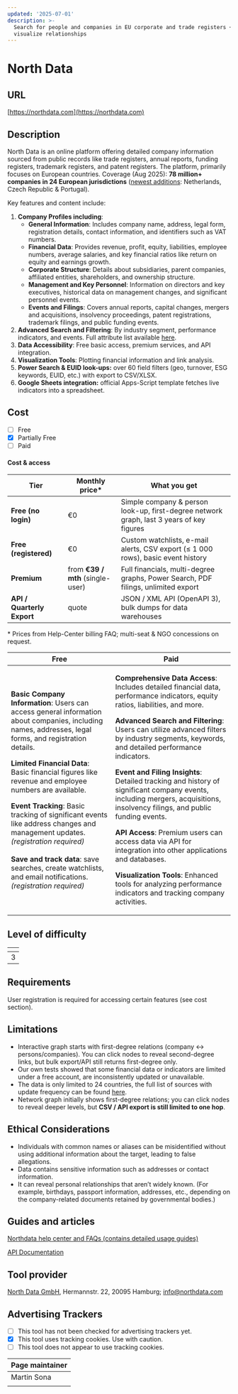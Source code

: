 ```yaml
---
updated: '2025-07-01'
description: >-
  Search for people and companies in EU corporate and trade registers +
  visualize relationships
---
```


# North Data

## URL

[https://northdata.com](https://northdata.com)

## Description

North Data is an online platform offering detailed company information sourced from public records like trade registers, annual reports, funding registers, trademark registers, and patent registers. The platform, primarily focuses on European countries. Coverage (Aug 2025): **78 million+ companies in 24 European jurisdictions** ([newest additions](https://www.linkedin.com/company/northdata/): Netherlands, Czech Republic & Portugal).

Key features and content include:

1. **Company Profiles including**:
   * **General Information**: Includes company name, address, legal form, registration details, contact information, and identifiers such as VAT numbers.
   * **Financial Data**: Provides revenue, profit, equity, liabilities, employee numbers, average salaries, and key financial ratios like return on equity and earnings growth.
   * **Corporate Structure**: Details about subsidiaries, parent companies, affiliated entities, shareholders, and ownership structure.
   * **Management and Key Personnel**: Information on directors and key executives, historical data on management changes, and significant personnel events.
   * **Events and Filings**: Covers annual reports, capital changes, mergers and acquisitions, insolvency proceedings, patent registrations, trademark filings, and public funding events.
2. **Advanced Search and Filtering**: By industry segment, performance indicators, and events. Full attribute list available [here](https://help.northdata.com/en/center/power-search-overview).
3. **Data Accessibility**: Free basic access, premium services, and API integration.
4. **Visualization Tools**: Plotting financial information and link analysis.
5. **Power Search & EUID look-ups:** over 60 field filters (geo, turnover, ESG keywords, EUID, etc.) with export to CSV/XLSX.
6. **Google Sheets integration:** official Apps-Script template fetches live indicators into a spreadsheet.

## Cost

* [ ] Free
* [x] Partially Free
* [ ] Paid

#### Cost & access

| Tier                       | Monthly price\*                  | What you get                                                                             |
| -------------------------- | -------------------------------- | ---------------------------------------------------------------------------------------- |
| **Free (no login)**        | €0                               | Simple company & person look-up, first-degree network graph, last 3 years of key figures |
| **Free (registered)**      | €0                               | Custom watchlists, e-mail alerts, CSV export (≤ 1 000 rows), basic event history         |
| **Premium**                | from **€39 / mth** (single-user) | Full financials, multi-degree graphs, Power Search, PDF filings, unlimited export        |
| **API / Quarterly Export** | quote                            | JSON / XML API (OpenAPI 3), bulk dumps for data warehouses                               |

\* Prices from Help-Center billing FAQ; multi-seat & NGO concessions on request.

| Free                                                                                                                                                                                                                                                                                                                                                                                                                                                                                                                                                                                                   | Paid                                                                                                                                                                                                                                                                                                                                                                                                                                                                                                                                                                                                                                                                                                                                                                             |
| ------------------------------------------------------------------------------------------------------------------------------------------------------------------------------------------------------------------------------------------------------------------------------------------------------------------------------------------------------------------------------------------------------------------------------------------------------------------------------------------------------------------------------------------------------------------------------------------------------ | -------------------------------------------------------------------------------------------------------------------------------------------------------------------------------------------------------------------------------------------------------------------------------------------------------------------------------------------------------------------------------------------------------------------------------------------------------------------------------------------------------------------------------------------------------------------------------------------------------------------------------------------------------------------------------------------------------------------------------------------------------------------------------- |
| <p><strong>Basic Company Information</strong>: Users can access general information about companies, including names, addresses, legal forms, and registration details.</p><p><strong>Limited Financial Data</strong>: Basic financial figures like revenue and employee numbers are available.</p><p><strong>Event Tracking</strong>: Basic tracking of significant events like address changes and management updates. <em>(registration required)</em><br><br><strong>Save and track data</strong>: save searches, create watchlists, and email notifications. <em>(registration required)</em></p> | <p><strong>Comprehensive Data Access</strong>: Includes detailed financial data, performance indicators, equity ratios, liabilities, and more.</p><p><strong>Advanced Search and Filtering</strong>: Users can utilize advanced filters by industry segments, keywords, and detailed performance indicators.</p><p><strong>Event and Filing Insights</strong>: Detailed tracking and history of significant company events, including mergers, acquisitions, insolvency filings, and public funding events.</p><p><strong>API Access</strong>: Premium users can access data via API for integration into other applications and databases.</p><p><strong>Visualization Tools</strong>: Enhanced tools for analyzing performance indicators and tracking company activities.</p> |

## Level of difficulty

<table><thead><tr><th data-type="rating" data-max="5"></th></tr></thead><tbody><tr><td>3</td></tr></tbody></table>

## Requirements

User registration is required for accessing certain features (see cost section).

## Limitations

* Interactive graph starts with first-degree relations (company ↔︎ persons/companies). You can click nodes to reveal second-degree links, but bulk export/API still returns first-degree only.
* Our own tests showed that some financial data or indicators are limited under a free account, are inconsistently updated or unavailable.
* The data is only limited to 24 countries, the full list of sources with update frequency can be found [here](https://www.northdata.com/_coverage#sources).
* Network graph initially shows first-degree relations; you can click nodes to reveal deeper levels, but **CSV / API export is still limited to one hop**.

## Ethical Considerations

* Individuals with common names or aliases can be misidentified without using additional information about the target, leading to false allegations.
* Data contains sensitive information such as addresses or contact information.
* It can reveal personal relationships that aren’t widely known. (For example, birthdays, passport information, addresses, etc., depending on the company-related documents retained by governmental bodies.)

## Guides and articles

[Northdata help center and FAQs (contains detailed usage guides)](https://help.northdata.com/en/center)

[API Documentation](https://github.com/northdata/api/blob/master/doc/data-api-userguide/data-api-userguide.md)

## Tool provider

[North Data GmbH](https://pitchbook.com/profiles/company/503379-01), Hermannstr. 22, 20095 Hamburg; info@northdata.com

## Advertising Trackers

* [ ] This tool has not been checked for advertising trackers yet.
* [x] This tool uses tracking cookies. Use with caution.
* [ ] This tool does not appear to use tracking cookies.

| Page maintainer |
| --------------- |
| Martin Sona     |
|                 |
